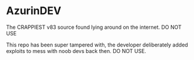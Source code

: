 # AzurinDEV
The CRAPPIEST v83 source found lying around on the internet. DO NOT USE

This repo has been super tampered with, the developer deliberately added exploits to mess with noob devs back then. DO NOT USE.
